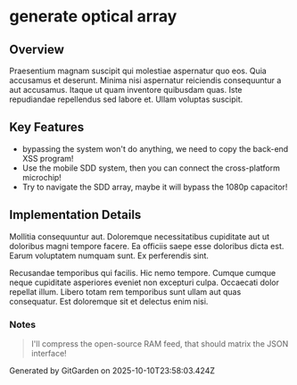# generate optical array

## Overview
Praesentium magnam suscipit qui molestiae aspernatur quo eos. Quia accusamus et deserunt. Minima nisi aspernatur reiciendis consequuntur a aut accusamus. Itaque ut quam inventore quibusdam quas. Iste repudiandae repellendus sed labore et. Ullam voluptas suscipit.

## Key Features
- bypassing the system won't do anything, we need to copy the back-end XSS program!
- Use the mobile SDD system, then you can connect the cross-platform microchip!
- Try to navigate the SDD array, maybe it will bypass the 1080p capacitor!

## Implementation Details
Mollitia consequuntur aut. Doloremque necessitatibus cupiditate aut ut doloribus magni tempore facere. Ea officiis saepe esse doloribus dicta est. Earum voluptatem numquam sunt. Ex perferendis sint.
 Recusandae temporibus qui facilis. Hic nemo tempore. Cumque cumque neque cupiditate asperiores eveniet non excepturi culpa. Occaecati dolor repellat illum. Libero totam rem temporibus sunt ullam aut quas consequatur. Est doloremque sit et delectus enim nisi.

### Notes
> I'll compress the open-source RAM feed, that should matrix the JSON interface!

Generated by GitGarden on 2025-10-10T23:58:03.424Z